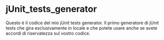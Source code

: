 # jUnit_tests_generator
Questo è il codice del mio jUnit tests generator. Il primo generatore di jUnit tests che gira esclusivamente in locale e che potete usare anche se avete accordi di riservatezza sul vostro codice.
